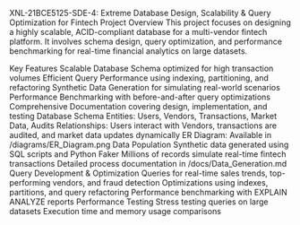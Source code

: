 XNL-21BCE5125-SDE-4: Extreme Database Design, Scalability & Query Optimization for Fintech
Project Overview
This project focuses on designing a highly scalable, ACID-compliant database for a multi-vendor fintech platform. It involves schema design, query optimization, and performance benchmarking for real-time financial analytics on large datasets.

Key Features
Scalable Database Schema optimized for high transaction volumes
Efficient Query Performance using indexing, partitioning, and refactoring
Synthetic Data Generation for simulating real-world scenarios
Performance Benchmarking with before-and-after query optimizations
Comprehensive Documentation covering design, implementation, and testing
Database Schema
Entities: Users, Vendors, Transactions, Market Data, Audits
Relationships: Users interact with Vendors, transactions are audited, and market data updates dynamically
ER Diagram: Available in /diagrams/ER_Diagram.png
Data Population
Synthetic data generated using SQL scripts and Python Faker
Millions of records simulate real-time fintech transactions
Detailed process documentation in /docs/Data_Generation.md
Query Development & Optimization
Queries for real-time sales trends, top-performing vendors, and fraud detection
Optimizations using indexes, partitions, and query refactoring
Performance benchmarking with EXPLAIN ANALYZE reports
Performance Testing
Stress testing queries on large datasets
Execution time and memory usage comparisons
